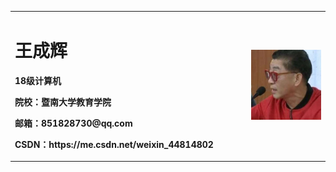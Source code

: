 <table border="0">
  <tr>
    <td width="75%">
      <h1>王成辉</h1>
      <p><b>18级计算机</b></p>
      <p><b>院校：暨南大学教育学院</b></p>
      <p><b>邮箱：851828730@qq.com</b></p>
      <p><b>CSDN：https://me.csdn.net/weixin_44814802</b></p>
      </td>
    <td width="25%">
      <img src="/xiezui.jpg" width="100%">      
    </td>
  </tr>
</table>
